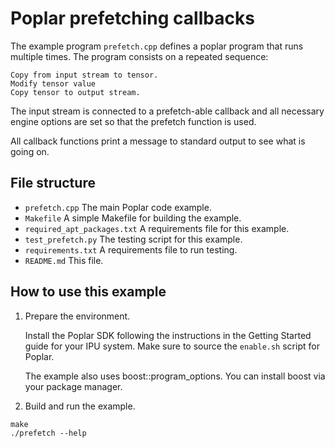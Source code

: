 # Poplar prefetching callbacks

The example program `prefetch.cpp` defines a poplar program that runs multiple times.
The program consists on a repeated sequence:

    Copy from input stream to tensor.
    Modify tensor value
    Copy tensor to output stream.

The input stream is connected to a prefetch-able callback and all necessary
engine options are set so that the prefetch function is used.

All callback functions print a message to standard output to see what is going
on.

## File structure

* `prefetch.cpp` The main Poplar code example.
* `Makefile` A simple Makefile for building the example.
* `required_apt_packages.txt` A requirements file for this example.
* `test_prefetch.py` The testing script for this example.
* `requirements.txt` A requirements file to run testing.
* `README.md` This file.

## How to use this example

1) Prepare the environment.

   Install the Poplar SDK following the instructions in the Getting Started guide for your IPU system. Make sure to source the `enable.sh`
    script for Poplar.

   The example also uses boost::program_options. You can install boost via your package manager.

2) Build and run the example.

```
make
./prefetch --help
```
